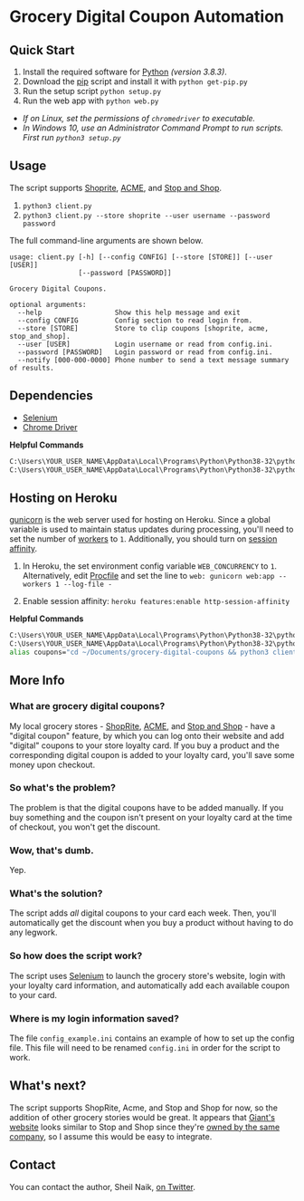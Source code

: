 # Grocery Digital Coupon Automation

## Quick Start

1. Install the required software for [Python](https://www.python.org/downloads/) *(version 3.8.3)*.
2. Download the [pip](https://bootstrap.pypa.io/get-pip.py) script and install it with `python get-pip.py`
3. Run the setup script `python setup.py`
4. Run the web app with `python web.py`

- *If on Linux, set the permissions of `chromedriver` to executable.*
- *In Windows 10, use an Administrator Command Prompt to run scripts. First run `python3 setup.py`*

## Usage

The script supports [Shoprite](http://www.shoprite.com), [ACME](https://www.acmemarkets.com), and [Stop and Shop](http://www.stopandshop.com/).

1. `python3 client.py`
2. `python3 client.py --store shoprite --user username --password password`

The full command-line arguments are shown below.

```text
usage: client.py [-h] [--config CONFIG] [--store [STORE]] [--user [USER]]
                 [--password [PASSWORD]]

Grocery Digital Coupons.

optional arguments:
  --help                  Show this help message and exit
  --config CONFIG         Config section to read login from.
  --store [STORE]         Store to clip coupons [shoprite, acme, stop_and_shop].
  --user [USER]           Login username or read from config.ini.
  --password [PASSWORD]   Login password or read from config.ini.
  --notify [000-000-0000] Phone number to send a text message summary of results.
```

## Dependencies
- [Selenium](http://selenium-python.readthedocs.io/index.html)
- [Chrome Driver](https://sites.google.com/a/chromium.org/chromedriver/downloads)

**Helpful Commands**

```bash
C:\Users\YOUR_USER_NAME\AppData\Local\Programs\Python\Python38-32\python -m pip install --trusted-host pypi.org --trusted-host files.pythonhosted.org --upgrade pip
C:\Users\YOUR_USER_NAME\AppData\Local\Programs\Python\Python38-32\python client.py
```

## Hosting on Heroku

[gunicorn](http://gunicorn.org/) is the web server used for hosting on Heroku. Since a global variable is used to maintain status updates during processing, you'll need to set the number of [workers](http://docs.gunicorn.org/en/stable/settings.html#worker-processes) to `1`. Additionally, you should turn on [session affinity](https://devcenter.heroku.com/articles/session-affinity).

1. In Heroku, the set environment config variable `WEB_CONCURRENCY` to `1`. Alternatively, edit [Procfile](https://github.com/primaryobjects/grocery-digital-coupons/blob/web/Procfile) and set the line to `web: gunicorn web:app --workers 1 --log-file -`

2. Enable session affinity: `heroku features:enable http-session-affinity`

**Helpful Commands**

```bash
C:\Users\YOUR_USER_NAME\AppData\Local\Programs\Python\Python38-32\python -m pip install --trusted-host pypi.org --trusted-host files.pythonhosted.org --upgrade pip
C:\Users\YOUR_USER_NAME\AppData\Local\Programs\Python\Python38-32\python client.py
alias coupons="cd ~/Documents/grocery-digital-coupons && python3 client.py --store shoprite --config shoprite1 && python3 client.py --store shoprite --config shoprite2"
```

## More Info

### What are grocery digital coupons?
My local grocery stores - [ShopRite](http://www.shoprite.com), [ACME](https://www.acmemarkets.com), and [Stop and Shop](http://www.stopandshop.com/) - have a "digital coupon" feature, by which you can log onto their website and add "digital" coupons to your store loyalty card. If you buy a product and the corresponding digital coupon is added to your loyalty card, you'll save some money upon checkout.

### So what's the problem?
The problem is that the digital coupons have to be added manually. If you buy something and the coupon isn't present on your loyalty card at the time of checkout, you won't get the discount.

### Wow, that's dumb.
Yep.

### What's the solution?
The script adds *all* digital coupons to your card each week. Then, you'll automatically get the discount when you buy a product without having to do any legwork.

### So how does the script work?
The script uses [Selenium](http://selenium-python.readthedocs.io/index.html) to launch the grocery store's website, login with your loyalty card information, and automatically add each available coupon to your card.

### Where is my login information saved?
The file `config_example.ini` contains an example of how to set up the config file. This file will need to be renamed `config.ini` in order for the script to work.

## What's next?

The script supports ShopRite, Acme, and Stop and Shop for now, so the addition of other grocery stories would be great. It appears that [Giant's website](https://giantfoodstores.com/) looks similar to Stop and Shop since they're [owned by the same company](https://en.wikipedia.org/wiki/Stop_%26_Shop/Giant-Landover), so I assume this would be easy to integrate.

## Contact
You can contact the author, Sheil Naik, [on Twitter](http://www.twitter.com/sheilnaik).
